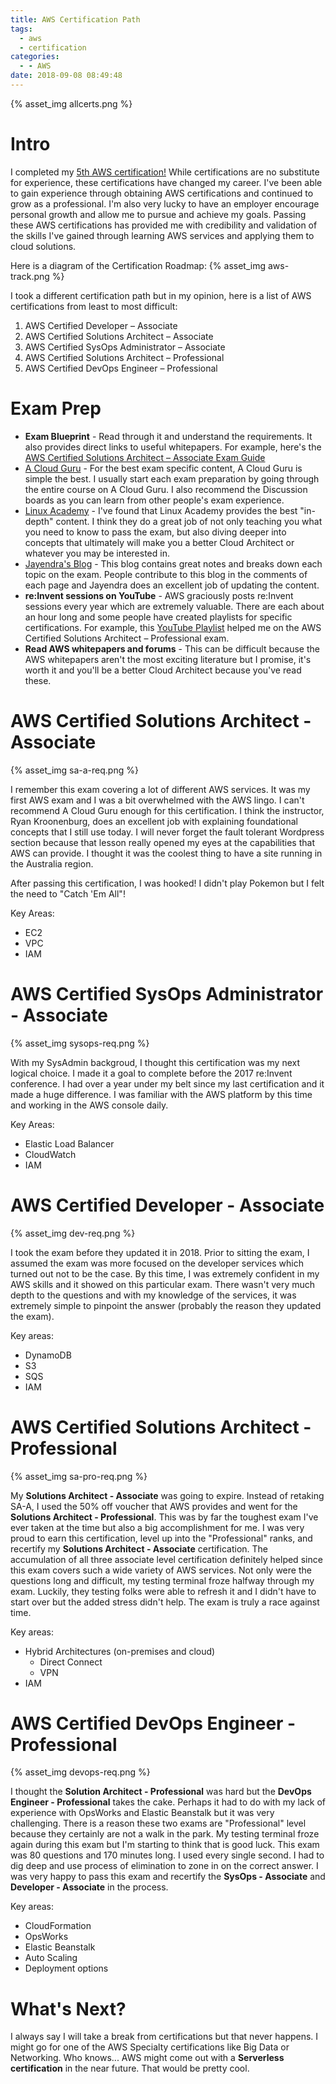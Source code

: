 ```yaml
---
title: AWS Certification Path
tags:
  - aws
  - certification
categories:
  - - AWS
date: 2018-09-08 08:49:48
---
```


{% asset_img allcerts.png %}

# Intro
I completed my [5th AWS certification!](https://www.certmetrics.com/amazon/public/transcript.aspx?transcript=YQ40S242KN141DS9) While certifications are no substitute for experience, these certifications have changed my career. I've been able to gain experience through obtaining AWS certifications and continued to grow as a professional. I'm also very lucky to have an employer encourage personal growth and allow me to pursue and achieve my goals. Passing these AWS certifications has provided me with credibility and validation of the skills I've gained through learning AWS services and applying them to cloud solutions. 

Here is a diagram of the Certification Roadmap:
{% asset_img aws-track.png %}

I took a different certification path but in my opinion, here is a list of AWS certifications from least to most difficult:
1. AWS Certified Developer – Associate
2. AWS Certified Solutions Architect – Associate
3. AWS Certified SysOps Administrator – Associate
4. AWS Certified Solutions Architect – Professional
5. AWS Certified DevOps Engineer – Professional

# Exam Prep
- **Exam Blueprint** - Read through it and understand the requirements. It also provides direct links to useful whitepapers. For example, here's the [AWS Certified Solutions Architect – Associate Exam Guide](https://d1.awsstatic.com/training-and-certification/docs-sa-assoc/AWS_Certified_Solutions_Architect_Associate_Feb_2018_%20Exam_Guide_v1.5.2.pdf)
- [A Cloud Guru](https://acloud.guru/) - For the best exam specific content, A Cloud Guru is simple the best. I usually start each exam preparation by going through the entire course on A Cloud Guru. I also recommend the Discussion boards as you can learn from other people's exam experience.
- [Linux Academy](https://linuxacademy.com/) - I've found that Linux Academy provides the best "in-depth" content. I think they do a great job of not only teaching you what you need to know to pass the exam, but also diving deeper into concepts that ultimately will make you a better Cloud Architect or whatever you may be interested in. 
- [Jayendra's Blog](http://jayendrapatil.com/) - This blog contains great notes and breaks down each topic on the exam. People contribute to this blog in the comments of each page and Jayendra does an excellent job of updating the content.
- **re:Invent sessions on YouTube** - AWS graciously posts re:Invent sessions every year which are extremely valuable. There are each about an hour long and some people have created playlists for specific certifications. For example, this [YouTube Playlist](https://www.youtube.com/watch?v=KZoTh3hZTyo&list=PL_RVC-cMNyYTz8zlxq117O1bfji-knooI&index=1) helped me on the AWS Certified Solutions Architect – Professional exam.
- **Read AWS whitepapers and forums** - This can be difficult because the AWS whitepapers aren't the most exciting literature but I promise, it's worth it and you'll be a better Cloud Architect because you've read these.

#  AWS Certified Solutions Architect - Associate

{% asset_img sa-a-req.png %}

I remember this exam covering a lot of different AWS services. It was my first AWS exam and I was a bit overwhelmed with the AWS lingo. I can't recommend A Cloud Guru enough for this certification. I think the instructor, Ryan Kroonenburg, does an excellent job with explaining foundational concepts that I still use today. I will never forget the fault tolerant Wordpress section because that lesson really opened my eyes at the capabilities that AWS can provide. I thought it was the coolest thing to have a site running in the Australia region. 

After passing this certification, I was hooked! I didn't play Pokemon but I felt the need to "Catch 'Em All"!

Key Areas:
- EC2
- VPC
- IAM

#  AWS Certified SysOps Administrator - Associate

{% asset_img sysops-req.png %}

With my SysAdmin backgroud, I thought this certification was my next logical choice. I made it a goal to complete before the 2017 re:Invent conference. I had over a year under my belt since my last certification and it made a huge difference. I was familiar with the AWS platform by this time and working in the AWS console daily. 

Key Areas:
- Elastic Load Balancer
- CloudWatch
- IAM

#  AWS Certified Developer - Associate

{% asset_img dev-req.png %}

I took the exam before they updated it in 2018. Prior to sitting the exam, I assumed the exam was more focused on the developer services  which turned out not to be the case. By this time, I was extremely confident in my AWS skills and it showed on this particular exam. There wasn't very much depth to the questions and with my knowledge of the services, it was extremely simple to pinpoint the answer (probably the reason they updated the exam).

Key areas:
- DynamoDB
- S3
- SQS
- IAM

#  AWS Certified Solutions Architect - Professional

{% asset_img sa-pro-req.png %}

My **Solutions Architect - Associate** was going to expire. Instead of retaking SA-A, I used the 50% off voucher that AWS provides and went for the **Solutions Architect - Professional**. This was by far the toughest exam I've ever taken at the time but also a big accomplishment for me. I was very proud to earn this certification, level up into the "Professional" ranks, and recertify my **Solutions Architect - Associate** certification. The accumulation of all three associate level certification definitely helped since this exam covers such a wide variety of AWS services. Not only were the questions long and difficult, my testing terminal froze halfway through my exam. Luckily, they testing folks were able to refresh it and I didn't have to start over but the added stress didn't help. The exam is truly a race against time. 

Key areas:
- Hybrid Architectures (on-premises and cloud)
  - Direct Connect
  - VPN
- IAM

# AWS Certified DevOps Engineer - Professional

{% asset_img devops-req.png %}

I thought the **Solution Architect - Professional** was hard but the **DevOps Engineer - Professional** takes the cake. Perhaps it had to do with my lack of experience with OpsWorks and Elastic Beanstalk but it was very challenging. There is a reason these two exams are "Professional" level because they certainly are not a walk in the park. My testing terminal froze again during this exam but I'm starting to think that is good luck. This exam was 80 questions and 170 minutes long. I used every single second. I had to dig deep and use process of elimination to zone in on the correct answer. I was very happy to pass this exam and recertify the **SysOps - Associate** and **Developer - Associate** in the process. 

Key areas:
- CloudFormation
- OpsWorks
- Elastic Beanstalk
- Auto Scaling
- Deployment options

#  What's Next?

I always say I will take a break from certifications but that never happens. I might go for one of the AWS Specialty certifications like Big Data or Networking. Who knows... AWS might come out with a **Serverless certification** in the near future. That would be pretty cool. 